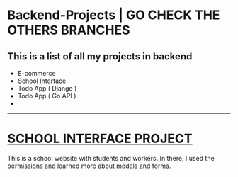 ﻿# Backend-Projects | GO CHECK THE OTHERS BRANCHES

<h2>This is a list of all my projects in backend</h2>

- E-commerce
- School Interface
- Todo App ( Django )
- Todo App ( Go API )
- 
________________________________________________________________________________________________________________________________________________


<h1><u>SCHOOL INTERFACE PROJECT</u></h1>

This is a school website with students and workers.
In there, I used the permissions and learned more about models and forms.

